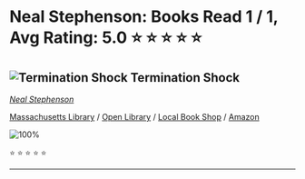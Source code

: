 # Neal Stephenson:  Books Read 1 / 1, Avg Rating: 5.0 :star: :star: :star: :star: :star:

## ![Termination Shock](https://covers.openlibrary.org/b/isbn/9780063028050-M.jpg) Termination Shock
*[Neal Stephenson](../authors/NealStephenson)*

[Massachusetts Library](https://library.minlib.net/search/i=9780063028050) / [Open Library](https://openlibrary.org/isbn/9780063028050) / [Local Book Shop](https://bookshop.org/books/termination-shock/9780063028050) / [Amazon](https://smile.amazon.com/dp/0063028050)

![100%](https://progress-bar.dev/100) 

:star: :star: :star: :star: :star:

---
